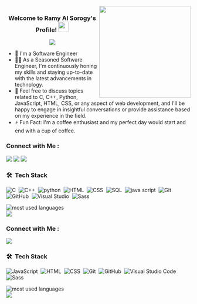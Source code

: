 

<img width="250" align="right" src="https://c.tenor.com/_DOBjnGspYAAAAAM/code-coding.gif">

<h3 align="center">
  Welcome to Ramy Al Sorogy's Profile!
  <img src="https://media.giphy.com/media/hvRJCLFzcasrR4ia7z/giphy.gif" width="28">
</h3>

<!-- Typing SVG by DenverCoder1 - https://github.com/DenverCoder1/readme-typing-svg -->
<p align="center">
  <a href="https://github.com/DenverCoder1/readme-typing-svg"><img src="https://readme-typing-svg.herokuapp.com/?lines=Software%20Engineer;Always%20Doing%20Hard%20Things&font=Fira%20Code&center=true&width=440&height=45&color=f75c7e&vCenter=true&size=22"></a>
</p> 

- 🏢 I'm a Software Engineer 
- 👨‍💻 As a Seasoned Software Engineer, I'm continuously honing my skills and staying up-to-date with the latest advancements in technology.
- 💬 Feel free to discuss topics related to C, C++, Python, JavaScript, HTML, CSS, or any aspect of web development,
   and I'll be happy to engage in insightful conversations or provide assistance based on my experience in the field.
- ⚡ Fun Fact: I'm a coffee enthusiast and my perfect day would start and end with a cup of coffee.



### Connect with Me :

<a href="[https://www.linkedin.com/in/ramy-mohamed2023](https://www.linkedin.com/in/ramy-mohamed2023/)" target="_blank"><img src="https://img.shields.io/badge/-Ramy%20Al%20Sorogy-0077B5?style=for-the-badge&logo=Linkedin&logoColor=white"/></a>
<a href="[https://www.linkedin.com/in/ramy-mohamed2023](https://www.linkedin.com/in/ramy-mohamed2023/)" target="_blank"><img src="https://img.shields.io/badge/-Ramy%20Al%20Sorogy-0077B5?style=for-the-badge&logo=instagram&logoColor=white"/></a>
<a href="[https://www.linkedin.com/in/ramy-mohamed2023](https://www.linkedin.com/in/ramy-mohamed2023/)" target="_blank"><img src="https://img.shields.io/badge/-Ramy%20Al%20Sorogy-0077B5?style=for-the-badge&logo=facebook&logoColor=white"/></a>

### 🛠 &nbsp;Tech Stack
![C](https://img.shields.io/badge/-C-05122A?style=flat&logo=C)&nbsp;
![C++](https://img.shields.io/badge/-C++-05122A?style=flat&logo=C++)&nbsp;
![python](https://img.shields.io/badge/-python-05122A?style=flat&logo=python)&nbsp;
![HTML](https://img.shields.io/badge/-HTML-05122A?style=flat&logo=HTML5&logoColor=1572B6)&nbsp;
![CSS](https://img.shields.io/badge/-CSS-05122A?style=flat&logo=CSS3&logoColor=1572B6)&nbsp;
![SQL](https://img.shields.io/badge/-SQL-05122A?style=flat&logo=SQL&logoColor=1572B6)&nbsp;
![java script](https://img.shields.io/badge/-JavaScript-05122A?style=flat&logo=JavaScript&logoColor=1572B6)&nbsp;
![Git](https://img.shields.io/badge/-Git-05122A?style=flat&logo=git)&nbsp;
![GitHub](https://img.shields.io/badge/-GitHub-05122A?style=flat&logo=github)&nbsp;
![Visual Studio](https://img.shields.io/badge/-Visual%20Studio-05122A?style=flat&logo=visual-studio&logoColor=007ACC)&nbsp;
![Sass](https://img.shields.io/badge/-Sass-05122A?style=flat&logo=sass)&nbsp;




<img align="left" src="https://github-readme-stats.vercel.app/api/top-langs?username=hanemNaga&show_icons=true&locale=en&layout=compact&theme=radical" alt="most used languages" />
<br>
<a href="https://komarev.com/ghpvc/?username=hanemNaga&style=for-the-badge">
    <img src="https://komarev.com/ghpvc/?username=hanemNaga&style=for-the-badge">
</a>


### Connect with Me :

<a href="https://www.linkedin.com/in/ramy-mohamed2023/" target="_blank"><img src="https://img.shields.io/badge/-Ramy%20Al%20Sorogy-0077B5?style=for-the-badge&logo=Linkedin&logoColor=white"/></a>

### 🛠 &nbsp;Tech Stack
![JavaScript](https://img.shields.io/badge/-JavaScript-05122A?style=flat&logo=javascript)&nbsp;
![HTML](https://img.shields.io/badge/-HTML-05122A?style=flat&logo=HTML5)&nbsp;
![CSS](https://img.shields.io/badge/-CSS-05122A?style=flat&logo=CSS3&logoColor=1572B6)&nbsp;
![Git](https://img.shields.io/badge/-Git-05122A?style=flat&logo=git)&nbsp;
![GitHub](https://img.shields.io/badge/-GitHub-05122A?style=flat&logo=github)&nbsp;
![Visual Studio Code](https://img.shields.io/badge/-Visual%20Studio%20Code-05122A?style=flat&logo=visual-studio-code&logoColor=007ACC)&nbsp;
![Sass](https://img.shields.io/badge/-Sass-05122A?style=flat&logo=sass)&nbsp;




<img align="left" src="https://github-readme-stats.vercel.app/api/top-langs?username=revolk&show_icons=true&locale=en&layout=compact&theme=radical" alt="most used languages" />
<br>
<a href="https://komarev.com/ghpvc/?username=revolk&style=for-the-badge">
    <img src="https://komarev.com/ghpvc/?username=revolk&style=for-the-badge">
</a>
